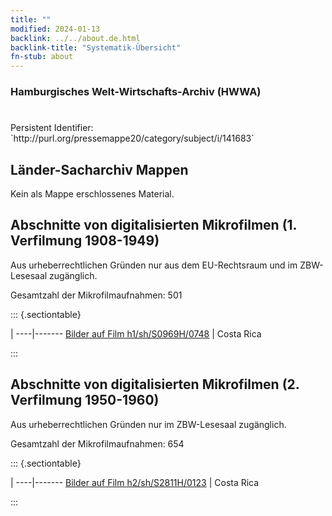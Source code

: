 ```yaml
---
title: ""
modified: 2024-01-13
backlink: ../../about.de.html
backlink-title: "Systematik-Übersicht"
fn-stub: about
---
```


### Hamburgisches Welt-Wirtschafts-Archiv (HWWA)

# 

<div class="hint">Persistent Identifier: `http://purl.org/pressemappe20/category/subject/i/141683`</div>







## Länder-Sacharchiv Mappen





Kein als Mappe erschlossenes Material.



<a id="filmsections" />

## Abschnitte von digitalisierten Mikrofilmen (1. Verfilmung 1908-1949)

<p>Aus urheberrechtlichen Gründen nur aus dem EU-Rechtsraum und im ZBW-Lesesaal zugänglich.</p>


<p>Gesamtzahl der Mikrofilmaufnahmen: 501</p>





::: {.sectiontable}

 | 
----|-------
<a class="btn" href="https://pm20.zbw.eu/film/h1/sh/S0969H/0748" rel="nofollow">Bilder auf Film h1/sh/S0969H/0748</a> | Costa Rica


:::




## Abschnitte von digitalisierten Mikrofilmen (2. Verfilmung 1950-1960)

<p>Aus urheberrechtlichen Gründen nur im ZBW-Lesesaal zugänglich.</p>


<p>Gesamtzahl der Mikrofilmaufnahmen: 654</p>





::: {.sectiontable}

 | 
----|-------
<a class="btn" href="https://pm20.zbw.eu/film/h2/sh/S2811H/0123" rel="nofollow">Bilder auf Film h2/sh/S2811H/0123</a> | Costa Rica


:::
















